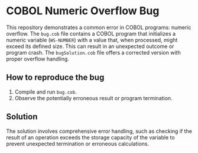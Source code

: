 # COBOL Numeric Overflow Bug

This repository demonstrates a common error in COBOL programs: numeric overflow.  The `bug.cob` file contains a COBOL program that initializes a numeric variable (`WS-NUMBER`) with a value that, when processed, might exceed its defined size. This can result in an unexpected outcome or program crash.  The `bugSolution.cob` file offers a corrected version with proper overflow handling.

## How to reproduce the bug

1. Compile and run `bug.cob`. 
2. Observe the potentially erroneous result or program termination. 

## Solution

The solution involves comprehensive error handling, such as checking if the result of an operation exceeds the storage capacity of the variable to prevent unexpected termination or erroneous calculations.